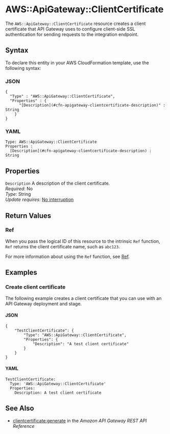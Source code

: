 # AWS::ApiGateway::ClientCertificate<a name="aws-resource-apigateway-clientcertificate"></a>

The `AWS::ApiGateway::ClientCertificate` resource creates a client certificate that API Gateway uses to configure client\-side SSL authentication for sending requests to the integration endpoint\.

## Syntax<a name="aws-resource-apigateway-clientcertificate-syntax"></a>

To declare this entity in your AWS CloudFormation template, use the following syntax:

### JSON<a name="aws-resource-apigateway-clientcertificate-syntax.json"></a>

```
{
  "Type" : "AWS::ApiGateway::ClientCertificate",
  "Properties" : {
      "[Description](#cfn-apigateway-clientcertificate-description)" : String
    }
}
```

### YAML<a name="aws-resource-apigateway-clientcertificate-syntax.yaml"></a>

```
Type: AWS::ApiGateway::ClientCertificate
Properties : 
﻿  [Description](#cfn-apigateway-clientcertificate-description) : String
```

## Properties<a name="aws-resource-apigateway-clientcertificate-properties"></a>

`Description`  <a name="cfn-apigateway-clientcertificate-description"></a>
A description of the client certificate\.  
*Required*: No  
*Type*: String  
*Update requires*: [No interruption](https://docs.aws.amazon.com/AWSCloudFormation/latest/UserGuide/using-cfn-updating-stacks-update-behaviors.html#update-no-interrupt)

## Return Values<a name="aws-resource-apigateway-clientcertificate-return-values"></a>

### Ref<a name="aws-resource-apigateway-clientcertificate-return-values-ref"></a>

When you pass the logical ID of this resource to the intrinsic `Ref` function, `Ref` returns the client certificate name, such as `abc123`\.

For more information about using the `Ref` function, see [Ref](https://docs.aws.amazon.com/AWSCloudFormation/latest/UserGuide/intrinsic-function-reference-ref.html)\.

## Examples<a name="aws-resource-apigateway-clientcertificate--examples"></a>

### Create client certificate<a name="aws-resource-apigateway-clientcertificate--examples--Create_client_certificate"></a>

The following example creates a client certificate that you can use with an API Gateway deployment and stage\.

#### JSON<a name="aws-resource-apigateway-clientcertificate--examples--Create_client_certificate--json"></a>

```
{
    "TestClientCertificate": {
        "Type": "AWS::ApiGateway::ClientCertificate",
        "Properties": {
            "Description": "A test client certificate"
        }
    }
}
```

#### YAML<a name="aws-resource-apigateway-clientcertificate--examples--Create_client_certificate--yaml"></a>

```
TestClientCertificate:
  Type: 'AWS::ApiGateway::ClientCertificate'
  Properties:
    Description: A test client certificate
```

## See Also<a name="aws-resource-apigateway-clientcertificate--seealso"></a>
+ [clientcertificate:generate](https://docs.aws.amazon.com/apigateway/api-reference/link-relation/clientcertificate-generate/) in the *Amazon API Gateway REST API Reference*
